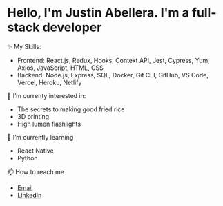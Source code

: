 <!-- Header - Introduction to self with captivating headline -->
<h1>Hello, I'm Justin Abellera. I'm a full-stack developer</h1>
<!-- Body will include things to make me interesting -->
✨ My Skills:
<ul>
  <li>Frontend: React.js, Redux, Hooks, Context API, Jest, Cypress, Yum, Axios, JavaScript, HTML, CSS</li>
  <li>Backend:  Node.js, Express, SQL, Docker, Git CLI, GitHub, VS Code, Vercel, Heroku, Netlify</li>
</ul>

👀 I’m currenty interested in:
<ul>
  <li>The secrets to making good fried rice</li>
  <li>3D printing</li>
  <li>High lumen flashlights</li>
</ul> 
<!-- Languages and tools -->
🌱 I’m currently learning
<ul>
  <li>React Native</li>
  <li>Python</li>
</ul>
<!-- Contact Info -->
📫 How to reach me
<ul>
  <li><a href="mailto:justin.c.abellera@gmail.com">Email</a></li>
  <li><a href="https://www.linkedin.com/in/justin-abellera/" target="_blank">LinkedIn<a/></li>
</ul> 
<!-- Misc -->



<!---
JVMV/JVMV is a ✨ special ✨ repository because its `README.md` (this file) appears on your GitHub profile.
You can click the Preview link to take a look at your changes.
--->
